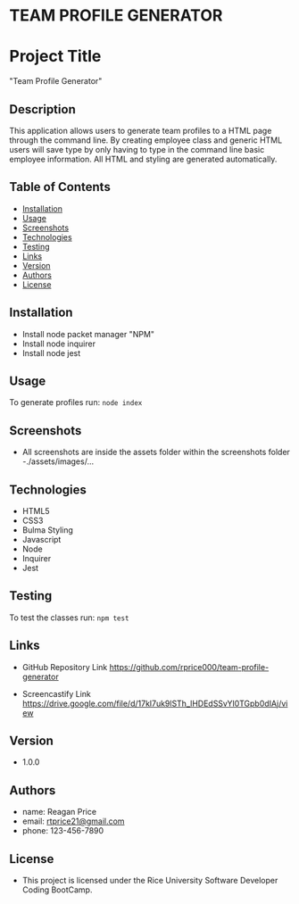 # TEAM PROFILE GENERATOR

# Project Title
"Team Profile Generator" 


## Description

This application allows users to generate team profiles to a HTML page through the command line.  By creating employee class and generic HTML users will save type by only having to type in the command line basic employee information.  All HTML and styling are generated automatically.

## Table of Contents
* [Installation](#installation)
* [Usage](#usage)
* [Screenshots](#screenshots)
* [Technologies](#technologies)
* [Testing](#testing)
* [Links](#links)
* [Version](#version)
* [Authors](#authors)
* [License](#license)

## Installation

- Install node packet manager "NPM"
- Install node inquirer
- Install node jest

## Usage

To generate profiles run: `node index`


## Screenshots

- All screenshots are inside the assets folder within the screenshots folder
-./assets/images/...

## Technologies
- HTML5
- CSS3
- Bulma Styling
- Javascript
- Node
- Inquirer
- Jest

## Testing

To test the classes run: `npm test`

## Links

- GitHub Repository Link
https://github.com/rprice000/team-profile-generator

- Screencastify Link
https://drive.google.com/file/d/17kl7uk9lSTh_lHDEdSSvYl0TGpb0dIAj/view


## Version

- 1.0.0

## Authors

- name: Reagan Price
- email: rtprice21@gmail.com
- phone: 123-456-7890

## License

- This project is licensed under the Rice University Software Developer Coding BootCamp.